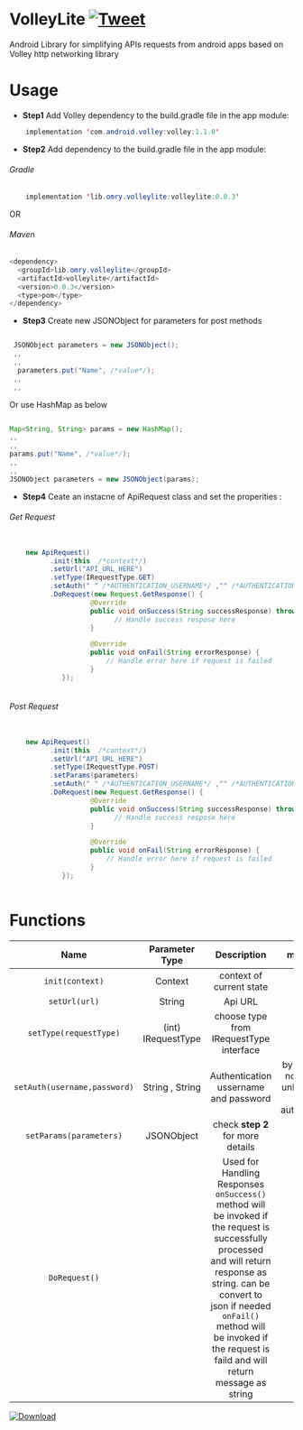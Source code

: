 # VolleyLite  [![Tweet](https://img.shields.io/twitter/url/http/shields.io.svg?style=social)](https://twitter.com/intent/tweet?text=Version%0.0.3%of%20VolleyLite%20has%20been%20released%20Grab%20it%20no%20from&url=https://github.com/OmarYAZEJI/VolleyLite/edit/master/README.md&via=froala&hashtags=api,android,library,developers)
Android Library for simplifying APIs requests from android apps based on Volley http networking library

# Usage

- **Step1**  Add Volley   dependency to the build.gradle file in the app module:
```java
    implementation 'com.android.volley:volley:1.1.0'
```
- **Step2**  Add dependency to the build.gradle file in the app module:

###### Gradle 



```java
    implementation 'lib.omry.volleylite:volleylite:0.0.3'
```
OR
###### Maven 

```java
<dependency>
  <groupId>lib.omry.volleylite</groupId>
  <artifactId>volleylite</artifactId>
  <version>0.0.3</version>
  <type>pom</type>
</dependency>
```


- **Step3**  Create new JSONObject for parameters for post methods
```java

 JSONObject parameters = new JSONObject();
 ,,
 ,,
  parameters.put("Name", /*value*/);
 ,,
 ,,
```
Or use HashMap as below

```java

Map<String, String> params = new HashMap();
,,
,,
params.put("Name", /*value*/);
,,
,,
JSONObject parameters = new JSONObject(params);

```



- **Step4** Ceate an instacne of ApiRequest class and set the properities :


###### Get Request 
```java
          
    new ApiRequest()
          .init(this  /*context*/)
          .setUrl("API_URL_HERE")
          .setType(IRequestType.GET)
          .setAuth(" " /*AUTHENTICATION_USERNAME*/ ,"" /*AUTHENTICATION_PASSWORD*/)
          .DoRequest(new Request.GetResponse() {
                    @Override
                    public void onSuccess(String successResponse) throws JSONException {
                          // Handle success respose here
                    }

                    @Override
                    public void onFail(String errorResponse) {
                        // Handle error here if request is failed
                    }
             });
                
 ```
###### Post Request 

```java
          
    new ApiRequest()
          .init(this  /*context*/)
          .setUrl("API_URL_HERE")
          .setType(IRequestType.POST)
          .setParams(parameters)
          .setAuth(" " /*AUTHENTICATION_USERNAME*/ ,"" /*AUTHENTICATION_PASSWORD*/)
          .DoRequest(new Request.GetResponse() {
                    @Override
                    public void onSuccess(String successResponse) throws JSONException {
                          // Handle success respose here
                    }

                    @Override
                    public void onFail(String errorResponse) {
                        // Handle error here if request is failed
                    }
             });
                
 ```


# Functions
| Name      |  Parameter Type  | Description   |    mandatory | 
|  :---:   |  :----------:  |   :---:  |:---:  |
|`init(context)` | Context  |  context of current state    |YES|
|`setUrl(url)`    | String |  Api URL|YES|
|`setType(requestType)`    | (int) IRequestType |  choose type from IRequestType interface|YES|
|`setAuth(username,password)`    | String , String  |  Authentication ussername and password |by default it's not required unless the api need authentication|
|`setParams(parameters)`    | JSONObject  |  check **step 2** for more details| no 
|`DoRequest()`    |   |  Used for Handling Responses  <br> `onSuccess()`  method will be invoked if the request is successfully processed  and  will return response as string. can be convert to json if needed  <br>`onFail()` method will be invoked if the request is faild and will return message as string| YES |



[ ![Download](https://api.bintray.com/packages/omary/maven/VolleyLites/images/download.svg) ](https://bintray.com/omary/maven/VolleyLites/_latestVersion)

